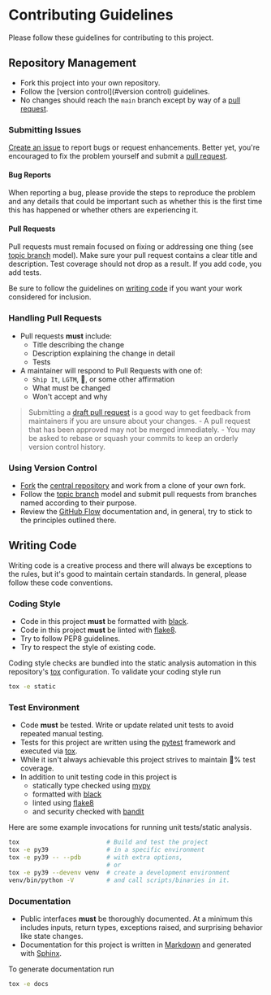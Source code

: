 # Contributing Guidelines

Please follow these guidelines for contributing to this project.

## Repository Management

- Fork this project into your own repository.
- Follow the [version control](#version control) guidelines.
- No changes should reach the `main` branch except by way of a [pull
    request](https://help.github.com/articles/using-pull-requests/).

### Submitting Issues

[Create an issue](https://help.github.com/articles/creating-an-issue) to report bugs or request enhancements. Better yet, you're encouraged to fix the problem yourself and submit a [pull request](https://help.github.com/articles/using-pull-requests/).

#### Bug Reports

When reporting a bug, please provide the steps to reproduce the problem and any details that could be important such as whether this is the first time this has happened or whether others are experiencing it.

#### Pull Requests

Pull requests must remain focused on fixing or addressing one thing (see [topic branch](https://git-scm.com/book/en/v2/Git-Branching-Branching-Workflows#Topic-Branches) model). Make sure your pull request contains a clear title and description. Test coverage should not drop as a result. If you add code, you add tests.

Be sure to follow the guidelines on [writing code](#writing-code) if you want your work considered for inclusion.

### Handling Pull Requests

- Pull requests **must** include:
  - Title describing the change
  - Description explaining the change in detail
  - Tests
- A maintainer will respond to Pull Requests with one of:
  - `Ship It`, `LGTM`, 🚢, or some other affirmation
  - What must be changed
  - Won't accept and why

> Submitting a [draft pull
request](https://help.github.com/en/github/collaborating-with-issues-and-pull-requests/about-pull-requests#draft-pull-requests)
is a good way to get feedback from maintainers if you are unsure about
your changes. - A pull request that has been approved may not be merged
immediately. - You may be asked to rebase or squash your commits to keep
an orderly version control history.

### Using Version Control

- [Fork](https://help.github.com/articles/fork-a-repo/) the [central repository](https://github.com/drearondov/pygments-rose-pines/) and work from a clone of your own fork.
- Follow the [topic branch](https://git-scm.com/book/en/v2/Git-Branching-Branching-Workflows#Topic-Branches) model and submit pull requests from branches named according to their purpose.
- Review the [GitHub Flow](https://guides.github.com/introduction/flow/) documentation and, in general, try to stick to the principles outlined there.

## Writing Code

Writing code is a creative process and there will always be exceptions to the rules, but it\'s good to maintain certain standards. In general, please follow these code conventions.

### Coding Style

- Code in this project **must** be formatted with [black](https://black.readthedocs.io/en/stable/).
- Code in this project **must** be linted with [flake8](https://flake8.pycqa.org/en/latest/).
- Try to follow PEP8 guidelines.
- Try to respect the style of existing code.

Coding style checks are bundled into the static analysis automation in this repository\'s [tox](https://tox.readthedocs.io/en/latest/) configuration. To validate your coding style run

``` sh
tox -e static
```

### Test Environment

- Code **must** be tested. Write or update related unit tests to avoid
    repeated manual testing.
- Tests for this project are written using the [pytest](https://docs.pytest.org/en/latest/) framework and executed via [tox](https://tox.readthedocs.io/en/latest/).
- While it isn\'t always achievable this project strives to maintain 💯% test coverage.
- In addition to unit testing code in this project is
  - statically type checked using [mypy](http://www.mypy-lang.org/)
  - formatted with [black](https://black.readthedocs.io/en/stable/)
  - linted using [flake8](https://flake8.pycqa.org/en/latest/)
  - and security checked with [bandit](https://bandit.readthedocs.io/en/latest/)

Here are some example invocations for running unit tests/static
analysis.

``` sh
tox                        # Build and test the project
tox -e py39                # in a specific environment
tox -e py39 -- --pdb       # with extra options,
                           # or
tox -e py39 --devenv venv  # create a development environment
venv/bin/python -V         # and call scripts/binaries in it.
```

### Documentation

- Public interfaces **must** be thoroughly documented. At a minimum this includes inputs, return types, exceptions raised, and surprising behavior like state changes.
- Documentation for this project is written in [Markdown](https://www.markdownguide.org) and generated with [Sphinx](http://www.sphinx-doc.org/en/master/index.html).

To generate documentation run

``` sh
tox -e docs
```
